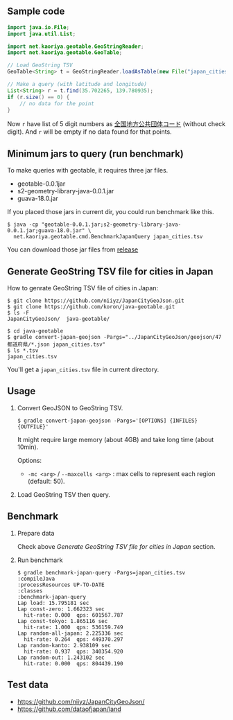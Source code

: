 ## Sample code

```java
import java.io.File;
import java.util.List;

import net.kaoriya.geotable.GeoStringReader;
import net.kaoriya.geotable.GeoTable;

// Load GeoString TSV
GeoTable<String> t = GeoStringReader.loadAsTable(new File("japan_cities.tsv"));

// Make a query (with latitude and longitude)
List<String> r = t.find(35.702265, 139.780935);
if (r.size() == 0) {
    // no data for the point
}
```

Now `r` have list of 5 digit numbers as [全国地方公共団体コード][2] (without
check digit).  And `r` will be empty if no data found for that points.

## Minimum jars to query (run benchmark)

To make queries with geotable, it requires three jar files.

*   geotable-0.0.1jar
*   s2-geometry-library-java-0.0.1.jar
*   guava-18.0.jar

If you placed those jars in current dir, you could run benchmark like this.

    $ java -cp "geotable-0.0.1.jar;s2-geometry-library-java-0.0.1.jar;guava-18.0.jar" \
      net.kaoriya.geotable.cmd.BenchmarkJapanQuery japan_cities.tsv

You can download those jar files from [release][1]

## Generate GeoString TSV file for cities in Japan

How to genrate GeoString TSV file of cities in Japan:

```
$ git clone https://github.com/niiyz/JapanCityGeoJson.git
$ git clone https://github.com/koron/java-geotable.git
$ ls -F
JapanCityGeoJson/  java-geotable/

$ cd java-geotable
$ gradle convert-japan-geojson -Pargs="../JapanCityGeoJson/geojson/47都道府県/*.json japan_cities.tsv"
$ ls *.tsv
japan_cities.tsv
```

You'll get a `japan_cities.tsv` file in current directory.

## Usage

1.  Convert GeoJSON to GeoString TSV.

        $ gradle convert-japan-geojson -Pargs='[OPTIONS] {INFILES} {OUTFILE}'

    It might require large memory (about 4GB) and take long time (about 10min).

    Options:

    *   `-mc <arg>` / `--maxcells <arg>` :
        max cells to represent each region (default: 50).

2.  Load GeoString TSV then query.

## Benchmark

1.  Prepare data

    Check above *Generate GeoString TSV file for cities in Japan* section.

2.  Run benchmark

    ```
    $ gradle benchmark-japan-query -Pargs=japan_cities.tsv
    :compileJava
    :processResources UP-TO-DATE
    :classes
    :benchmark-japan-query
    Lap load: 15.795181 sec
    Lap const-zero: 1.662323 sec
      hit-rate: 0.000  qps: 601567.787
    Lap const-tokyo: 1.865116 sec
      hit-rate: 1.000  qps: 536159.749
    Lap random-all-japan: 2.225336 sec
      hit-rate: 0.264  qps: 449370.297
    Lap random-kanto: 2.938109 sec
      hit-rate: 0.937  qps: 340354.920
    Lap random-out: 1.243102 sec
      hit-rate: 0.000  qps: 804439.190
    ```

## Test data

*   <https://github.com/niiyz/JapanCityGeoJson/>
*   <https://github.com/dataofjapan/land>

[1]:https://github.com/koron/java-geotable/releases/v0.0.1
[2]:http://www.soumu.go.jp/denshijiti/code.html
